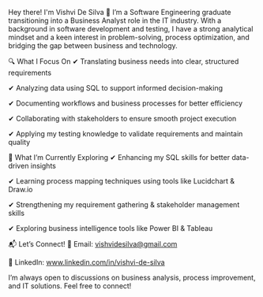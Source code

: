 
Hey there! I'm Vishvi De Silva 👋
I’m a Software Engineering graduate transitioning into a Business Analyst role in the IT industry. With a background in software development and testing, I have a strong analytical mindset and a keen interest in problem-solving, process optimization, and bridging the gap between business and technology.

🔍 What I Focus On
✔ Translating business needs into clear, structured requirements

✔ Analyzing data using SQL to support informed decision-making

✔ Documenting workflows and business processes for better efficiency

✔ Collaborating with stakeholders to ensure smooth project execution

✔ Applying my testing knowledge to validate requirements and maintain quality

🚀 What I’m Currently Exploring
✔ Enhancing my SQL skills for better data-driven insights

✔ Learning process mapping techniques using tools like Lucidchart & Draw.io

✔ Strengthening my requirement gathering & stakeholder management skills

✔ Exploring business intelligence tools like Power BI & Tableau

📬 Let’s Connect!
📧 Email: vishvidesilva@gmail.com

🔗 LinkedIn: www.linkedin.com/in/vishvi-de-silva

I’m always open to discussions on business analysis, process improvement, and IT solutions. Feel free to connect!

